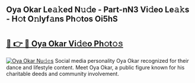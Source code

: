 ## Oya Okar Le𝚊𝚔ed N𝚞𝚍e - Part-nN3 Vi𝚍eo Le𝚊𝚔s - H𝚘t O𝚗lyf𝚊ns Ph𝚘tos Oi5hS

# <h2><a href="http://hf63v5.feru.top/?c=Oya+Okar">🔗 👉 🔴 Oya Okar Vi𝚍𝚎o Ph𝚘t𝚘𝚜</a></h2>

[![Oya Okar Nu𝚍𝚎s](https://i.imgur.com/0TWrTi3.gif)](http://hf63v5.feru.top/?c=Oya+Okar)
Social media personality Oya Okar recognized for their dance and lifestyle content. Meet Oya Okar, a public figure known for his charitable deeds and community involvement. 
